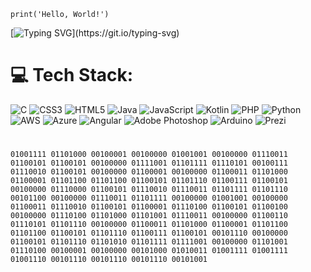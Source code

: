 ```
print('Hello, World!')
```


[![Typing SVG](https://readme-typing-svg.herokuapp.com/?color=ff4074&size=50&center=true&vCenter=true&width=1000&lines=Eae!+Suave?;Hello!;Oxente!;Hi!;Hola!;Приве́т!;Olá!;你好!;Aloha!)](https://git.io/typing-svg)



<!--
**Keisynascimento/Keisynascimento** is a ✨ _special_ ✨ repository because its `README.md` (this file) appears on your GitHub profile.
-->


  
   
 <div align="center">
 
 
   
</div>




# 💻 Tech Stack:
![C](https://img.shields.io/badge/c-%2300599C.svg?style=for-the-badge&logo=c&logoColor=white) ![CSS3](https://img.shields.io/badge/css3-%231572B6.svg?style=for-the-badge&logo=css3&logoColor=white) ![HTML5](https://img.shields.io/badge/html5-%23E34F26.svg?style=for-the-badge&logo=html5&logoColor=white) ![Java](https://img.shields.io/badge/java-%23ED8B00.svg?style=for-the-badge&logo=java&logoColor=white) ![JavaScript](https://img.shields.io/badge/javascript-%23323330.svg?style=for-the-badge&logo=javascript&logoColor=%23F7DF1E) ![Kotlin](https://img.shields.io/badge/kotlin-%230095D5.svg?style=for-the-badge&logo=kotlin&logoColor=white) ![PHP](https://img.shields.io/badge/php-%23777BB4.svg?style=for-the-badge&logo=php&logoColor=white) ![Python](https://img.shields.io/badge/python-3670A0?style=for-the-badge&logo=python&logoColor=ffdd54) ![AWS](https://img.shields.io/badge/AWS-%23FF9900.svg?style=for-the-badge&logo=amazon-aws&logoColor=white) ![Azure](https://img.shields.io/badge/azure-%230072C6.svg?style=for-the-badge&logo=azure-devops&logoColor=white) ![Angular](https://img.shields.io/badge/angular-%23DD0031.svg?style=for-the-badge&logo=angular&logoColor=white) ![Adobe Photoshop](https://img.shields.io/badge/adobephotoshop-%2331A8FF.svg?style=for-the-badge&logo=adobephotoshop&logoColor=white) ![Arduino](https://img.shields.io/badge/-Arduino-00979D?style=for-the-badge&logo=Arduino&logoColor=white) ![Prezi](https://img.shields.io/badge/Prezi-%23000000.svg?style=for-the-badge&logo=Prezi&logoColor=white)












#
```
01001111 01101000 00100001 00100000 01001001 00100000 01110011 01100101 01100101 00100000 01111001 01101111 01110101 00100111 01110010 01100101 00100000 01100001 00100000 01100011 01101000 01100001 01101100 01101100 01100101 01101110 01100111 01100101 00100000 01110000 01100101 01110010 01110011 01101111 01101110 00101100 00100000 01110011 01101111 00100000 01001001 00100000 01100011 01110010 01100101 01100001 01110100 01100101 01100100 00100000 01110100 01101000 01101001 01110011 00100000 01100110 01110101 01101110 00100000 01100011 01101000 01100001 01101100 01101100 01100101 01101110 01100111 01100101 00101110 00100000 01100101 01101110 01101010 01101111 01111001 00100000 01101001 01110100 00100001 00100000 00101000 01010011 01001111 01001111 01001110 00101110 00101110 00101110 00101001 
```
